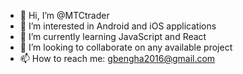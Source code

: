 - 👋 Hi, I’m @MTCtrader
- 👀 I’m interested in Android and iOS applications 
- 🌱 I’m currently learning JavaScript and React
- 💞️ I’m looking to collaborate on any available project
- 📫 How to reach me: gbengha2016@gmail.com 

<!---
MTCtrader/MTCtrader is a ✨ special ✨ repository because its `README.md` (this file) appears on your GitHub profile.
You can click the Preview link to take a look at your changes.
--->
